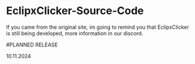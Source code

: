 # EclipxClicker-Source-Code

If you came from the original site, im going to remind you that EclipxClicker is still being developed, more information in our discord.

#PLANNED RELEASE 

10.11.2024

